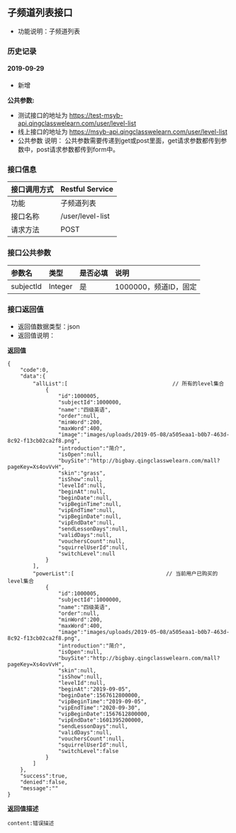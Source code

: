 ## 子频道列表接口
+ 功能说明：子频道列表

### 历史记录

#### 2019-09-29
- 新增

**公共参数:**
+ 测试接口的地址为 https://test-msyb-api.qingclasswelearn.com/user/level-list
+ 线上接口的地址为 https://msyb-api.qingclasswelearn.com/user/level-list
+ 公共参数 说明： 公共参数需要传递到get或post里面，get请求参数都传到参数中，post请求参数都传到form中。

### 接口信息
|接口调用方式 	|	Restful Service			|
|:--------------|:--------------------------|
|功能	     	| 子频道列表					|
|接口名称		|/user/level-list   		|
|请求方法		|POST					    |

### 接口公共参数
|参数名		   		|类型	|是否必填	|说明			    					|
|:------------------|:------|:----------|:--------------------------------------|
|subjectId			|Integer|是		  	|1000000，频道ID，固定					|

### 接口返回值
+ 返回值数据类型：json
+ 返回值说明：

**返回值**  

```
{
    "code":0,
    "data":{
        "allList":[									// 所有的level集合
            {
                "id":1000005,
                "subjectId":1000000,
                "name":"四级英语",
                "order":null,
                "minWord":200,
                "maxWord":400,
                "image":"images/uploads/2019-05-08/a505eaa1-b0b7-463d-8c92-f13cb02ca2f8.png",
                "introduction":"简介",
                "isOpen":null,
                "buySite":"http://bigbay.qingclasswelearn.com/mall?pageKey=Xs4ovVvH",
                "skin":"grass",
                "isShow":null,
                "levelId":null,
                "beginAt":null,
                "beginDate":null,
                "vipBeginTime":null,
                "vipEndTime":null,
                "vipBeginDate":null,
                "vipEndDate":null,
                "sendLessonDays":null,
                "validDays":null,
                "vouchersCount":null,
                "squirrelUserId":null,
                "switchLevel":null
            }
        ],
        "powerList":[							  // 当前用户已购买的level集合
            {
                "id":1000005,
                "subjectId":1000000,
                "name":"四级英语",
                "order":null,
                "minWord":200,
                "maxWord":400,
                "image":"images/uploads/2019-05-08/a505eaa1-b0b7-463d-8c92-f13cb02ca2f8.png",
                "introduction":"简介",
                "isOpen":null,
                "buySite":"http://bigbay.qingclasswelearn.com/mall?pageKey=Xs4ovVvH",
                "skin":null,
                "isShow":null,
                "levelId":null,
                "beginAt":"2019-09-05",
                "beginDate":1567612800000,
                "vipBeginTime":"2019-09-05",
                "vipEndTime":"2020-09-30",
                "vipBeginDate":1567612800000,
                "vipEndDate":1601395200000,
                "sendLessonDays":null,
                "validDays":null,
                "vouchersCount":null,
                "squirrelUserId":null,
                "switchLevel":false
            }
        ]
    },
    "success":true,
    "denied":false,
    "message":""
}
```

**返回值描述**  

```
content:错误描述
```